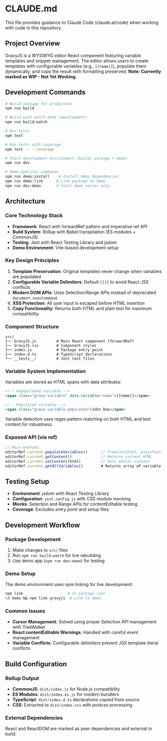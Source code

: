 # CLAUDE.md

This file provides guidance to Claude Code (claude.ai/code) when working with code in this repository.

## Project Overview

GravyJS is a WYSIWYG editor React component featuring variable templates and snippet management. The editor allows users to create templates with configurable variables (e.g., `[[name]]`), populate them dynamically, and copy the result with formatting preserved. **Note: Currently marked as WIP - Not Yet Working.**

## Development Commands

```bash
# Build package for production
npm run build

# Build with watch mode (development)
npm run build:watch

# Run tests
npm test

# Run tests with coverage
npm test -- --coverage

# Start development environment (builds package + demo)
npm run dev

# Demo-specific commands
npm run demo:install    # Install demo dependencies
npm run demo:link      # Link package to demo
npm run dev:demo       # Start demo server only
```

## Architecture

### Core Technology Stack

- **Framework**: React with forwardRef pattern and imperative ref API
- **Build System**: Rollup with Babel transpilation (ES modules + CommonJS)
- **Testing**: Jest with React Testing Library and jsdom
- **Demo Environment**: Vite-based development setup

### Key Design Principles

1. **Template Preservation**: Original templates never change when variables are populated
2. **Configurable Variable Delimiters**: Default `[[]]` to avoid React JSX conflicts
3. **Modern DOM APIs**: Uses Selection/Range APIs instead of deprecated `document.execCommand`
4. **XSS Protection**: All user input is escaped before HTML insertion
5. **Copy Functionality**: Returns both HTML and plain text for maximum compatibility

### Component Structure

```
src/
├── GravyJS.js         # Main React component (forwardRef)
├── GravyJS.css        # Component styles
├── index.js           # Package entry point
├── index.d.ts         # TypeScript declarations
└── __tests__/         # Jest test files
```

### Variable System Implementation

Variables are stored as HTML spans with data attributes:

```html
<!-- Unpopulated variable -->
<span class="gravy-variable" data-variable="name">[[name]]</span>

<!-- Populated variable -->
<span class="gravy-variable-populated">John Doe</span>
```

Variable detection uses regex pattern matching on both HTML and text content for robustness.

### Exposed API (via ref)

```javascript
// Main methods
editorRef.current.populateVariables()      // Promise<{html, plainText, variables}>
editorRef.current.getContent()             // Returns current HTML
editorRef.current.setContent(html)         // Sets editor content
editorRef.current.getAllVariables()        # Returns array of variable names
```

## Testing Setup

- **Environment**: jsdom with React Testing Library
- **Configuration**: `jest.config.js` with CSS module mocking
- **Mocks**: Selection and Range APIs for contentEditable testing
- **Coverage**: Excludes entry point and setup files

## Development Workflow

### Package Development

1. Make changes to `src/` files
2. Run `npm run build:watch` for live rebuilding
3. Use demo app (`npm run dev:demo`) for testing

### Demo Setup

The demo environment uses npm linking for live development:

```bash
npm link                    # In package root
cd demo && npm link gravyjs  # Link to demo
```

### Common Issues

- **Cursor Management**: Solved using proper Selection API management with TreeWalker
- **React contentEditable Warnings**: Handled with careful event management
- **Variable Conflicts**: Configurable delimiters prevent JSX template literal conflicts

## Build Configuration

### Rollup Output

- **CommonJS**: `dist/index.js` for Node.js compatibility
- **ES Modules**: `dist/index.es.js` for modern bundlers
- **TypeScript**: `dist/index.d.ts` declarations copied from source
- **CSS**: Extracted to `dist/index.css` with postcss processing

### External Dependencies

React and ReactDOM are marked as peer dependencies and external in build.